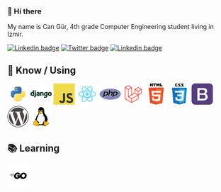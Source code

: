 ### 👋 Hi there
My name is Can Gür, 4th grade Computer Engineering student living in Izmir.

[![Linkedin badge](https://img.shields.io/badge/cangur-0654a7?style=for-the-badge&logo=linkedin&logoColor=white)](https://www.linkedin.com/in/cangur/)
[![Twitter badge](https://img.shields.io/badge/CodeEmAll-228dff?style=for-the-badge&logo=twitter&logoColor=white)](https://www.twitter.com/CodeEmAll/)
[![Linkedin badge](https://img.shields.io/badge/cvngur-cd486b?style=for-the-badge&logo=instagram&logoColor=white)](https://www.instagram.com/cvngur/)

## 🧠 Know / Using

<img src="https://raw.githubusercontent.com/github/explore/master/topics/python/python.png" height=48/> <img src="https://raw.githubusercontent.com/github/explore/master/topics/django/django.png" height=48/> <img src="https://raw.githubusercontent.com/github/explore/master/topics/javascript/javascript.png" height=48/> <img src="https://raw.githubusercontent.com/github/explore/master/topics/react/react.png" height=48/> <img src="https://raw.githubusercontent.com/github/explore/master/topics/php/php.png" height=48/> <img src="https://raw.githubusercontent.com/github/explore/master/topics/laravel/laravel.png" height=48/> <img src="https://raw.githubusercontent.com/github/explore/master/topics/html/html.png" height=48/> <img src="https://raw.githubusercontent.com/github/explore/master/topics/css/css.png" height=48/> <img src="https://raw.githubusercontent.com/github/explore/master/topics/bootstrap/bootstrap.png" height=48/> <img src="https://raw.githubusercontent.com/github/explore/master/topics/wordpress/wordpress.png" height=48/> <img src="https://raw.githubusercontent.com/github/explore/master/topics/linux/linux.png" height=48/>

## 📚 Learning

<img src="https://raw.githubusercontent.com/github/explore/master/topics/go/go.png" height=48/>
